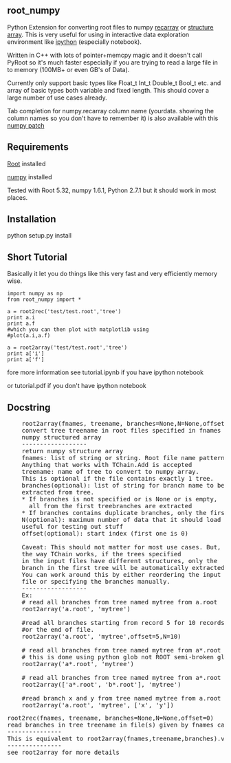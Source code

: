 root_numpy
----------

Python Extension for converting root files to numpy [recarray](http://docs.scipy.org/doc/numpy/reference/generated/numpy.recarray.html) or [structure array](http://docs.scipy.org/doc/numpy/user/basics.rec.html). This is very useful for using in interactive data exploration environment like [ipython](http://ipython.org/ipython-doc/dev/interactive/htmlnotebook.html) (especially notebook).

Written in C++ with lots of pointer+memcpy magic and it doesn't call PyRoot so it's much faster especially if you are trying to read a large file in to memory (100MB+ or even GB's of Data).

Currently only support basic types like Float_t Int_t Double_t Bool_t etc. and array of basic types both variable and fixed length. This should cover a large number of use cases already.

Tab completion for numpy.recarray column name (yourdata.<TAB> showing the column names so you don't have to remember it) is also available with this [numpy patch](https://github.com/piti118/numpy/commit/a996292238ab98dcf53f2d48476d637eab9f1a72)

Requirements
------------

[Root](http://root.cern.ch/) installed

[numpy](http://numpy.scipy.org/) installed

Tested with Root 5.32, numpy 1.6.1, Python 2.7.1 but it should work in most places.

Installation
------------
python setup.py install

Short Tutorial
--------------

Basically it let you do things like this very fast and very efficiently memory wise.

```
import numpy as np
from root_numpy import *

a = root2rec('test/test.root','tree')
print a.i
print a.f
#which you can then plot with matplotlib using
#plot(a.i,a.f)

a = root2array('test/test.root','tree')
print a['i']
print a['f']
```

fore more information see tutorial.ipynb if you have ipython notebook
 
or tutorial.pdf if you don't have ipython notebook

Docstring
---------
<pre>
    root2array(fnames, treename, branches=None,N=None,offset=0)
    convert tree treename in root files specified in fnames to
    numpy structured array
    ------------------
    return numpy structure array
    fnames: list of string or string. Root file name patterns.
    Anything that works with TChain.Add is accepted
    treename: name of tree to convert to numpy array.
    This is optional if the file contains exactly 1 tree.
    branches(optional): list of string for branch name to be
    extracted from tree.
    * If branches is not specified or is None or is empty,
      all from the first treebranches are extracted
    * If branches contains duplicate branches, only the first one is used.
    N(optional): maximum number of data that it should load
    useful for testing out stuff
    offset(optional): start index (first one is 0)

    Caveat: This should not matter for most use cases. But, due to
    the way TChain works, if the trees specified
    in the input files have different structures, only the
    branch in the first tree will be automatically extracted.
    You can work around this by either reordering the input
    file or specifying the branches manually.
    ------------------
    Ex:
    # read all branches from tree named mytree from a.root
    root2array('a.root', 'mytree')

    #read all branches starting from record 5 for 10 records
    #or the end of file.
    root2array('a.root', 'mytree',offset=5,N=10)
    
    # read all branches from tree named mytree from a*.root
    # this is done using python glob not ROOT semi-broken glob
    root2array('a*.root', 'mytree')
    
    # read all branches from tree named mytree from a*.root and b*.root
    root2array(['a*.root', 'b*.root'], 'mytree')
    
    #read branch x and y from tree named mytree from a.root
    root2array('a.root', 'mytree', ['x', 'y'])
</pre>

<pre>
root2rec(fnames, treename, branches=None,N=None,offset=0)
read branches in tree treename in file(s) given by fnames can convert it to numpy recarray
---------------
This is equivalent to root2array(fnames,treename,branches).view(np.recarray)
---------------
see root2array for more details
</pre>
